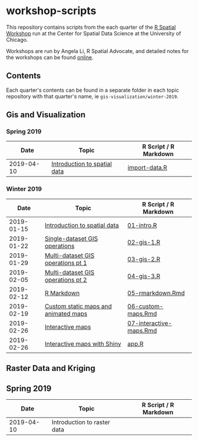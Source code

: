 
workshop-scripts
================

This repository contains scripts from the each quarter of the [R Spatial Workshop](https://spatialanalysis.github.io/events/) run at the Center for Spatial Data Science at the University of Chicago.

Workshops are run by Angela Li, R Spatial Advocate, and detailed notes for the workshops can be found [online](https://spatialanalysis.github.io/workshop-notes/).

Contents
--------

Each quarter's contents can be found in a separate folder in each topic repository with that quarter's name, ie `gis-visualization/winter-2019`.

Gis and Visualization
---------------------

### Spring 2019

| Date       | Topic                                                                                                              | R Script / R Markdown                                                                                                          |
|------------|--------------------------------------------------------------------------------------------------------------------|--------------------------------------------------------------------------------------------------------------------------------|
| 2019-04-10 | [Introduction to spatial data](https://spatialanalysis.github.io/workshop-notes/introduction-to-spatial-data.html) | [import-data.R](https://github.com/spatialanalysis/workshop-scripts/blob/master/gis-visualization/spring-2019/R/import-data.R) |

### Winter 2019

| Date       | Topic                                                                                                                                         | R Script / R Markdown                                                                                                              |
|------------|-----------------------------------------------------------------------------------------------------------------------------------------------|------------------------------------------------------------------------------------------------------------------------------------|
| 2019-01-15 | [Introduction to spatial data](https://spatialanalysis.github.io/workshop-notes/introduction-to-spatial-data.html)                            | [01-intro.R](https://github.com/spatialanalysis/workshop-scripts/blob/master/winter-2019/R/01-intro.R)                             |
| 2019-01-22 | [Single-dataset GIS operations](https://spatialanalysis.github.io/workshop-notes/single-dataset-gis-operations.html)                          | [02-gis-1.R](https://github.com/spatialanalysis/workshop-scripts/blob/master/winter-2019/R/01-intro.R)                             |
| 2019-01-29 | [Multi-dataset GIS operations pt 1](https://spatialanalysis.github.io/workshop-notes/multiple-dataset-gis-operations-visualization.html)      | [03-gis-2.R](https://github.com/spatialanalysis/workshop-scripts/blob/master/winter-2019/R/03-gis-2.R)                             |
| 2019-02-05 | [Multi-dataset GIS operations pt 2](https://spatialanalysis.github.io/workshop-notes/multiple-dataset-gis-operations-visualization-pt-2.html) | [04-gis-3.R](https://github.com/spatialanalysis/workshop-scripts/blob/master/winter-2019/R/04-gis-3.R)                             |
| 2019-02-12 | [R Markdown](https://spatialanalysis.github.io/workshop-notes/r-markdown-and-custom-maps.html)                                                | [05-rmarkdown.Rmd](https://github.com/spatialanalysis/workshop-scripts/blob/master/winter-2019/doc/05-rmarkdown.Rmd)               |
| 2019-02-19 | [Custom static maps and animated maps](https://spatialanalysis.github.io/workshop-notes/custom-and-animated-maps.html)                        | [06-custom-maps.Rmd](https://github.com/spatialanalysis/workshop-scripts/blob/master/winter-2019/doc/06-custom-maps.Rmd)           |
| 2019-02-26 | [Interactive maps](https://spatialanalysis.github.io/workshop-notes/interactive-maps.html)                                                    | [07-interactive-maps.Rmd](https://github.com/spatialanalysis/workshop-scripts/blob/master/winter-2019/doc/07-interactive-maps.Rmd) |
| 2019-02-26 | [Interactive maps with Shiny](https://spatialanalysis.github.io/workshop-notes/interactive-maps-with-shiny.html)                              | [app.R](https://github.com/spatialanalysis/workshop-scripts/blob/master/winter-2019/R/leaflet-example/app.R)                       |

Raster Data and Kriging
-----------------------

Spring 2019
-----------

| Date       | Topic                       | R Script / R Markdown |
|------------|-----------------------------|-----------------------|
| 2019-04-10 | Introduction to raster data |                       |
